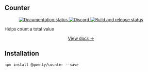 ## Counter

<div align="center">
  <a href="http://quenty.github.io/NevermoreEngine/">
    <img src="https://github.com/Quenty/NevermoreEngine/actions/workflows/docs.yml/badge.svg" alt="Documentation status" />
  </a>
  <a href="https://discord.gg/mhtGUS8">
    <img src="https://img.shields.io/discord/385151591524597761?color=5865F2&label=discord&logo=discord&logoColor=white" alt="Discord" />
  </a>
  <a href="https://github.com/Quenty/NevermoreEngine/actions">
    <img src="https://github.com/Quenty/NevermoreEngine/actions/workflows/build.yml/badge.svg" alt="Build and release status" />
  </a>
</div>

Helps count a total value

<div align="center"><a href="https://quenty.github.io/NevermoreEngine/api/CounterUtils">View docs →</a></div>

## Installation

```
npm install @quenty/counter --save
```
